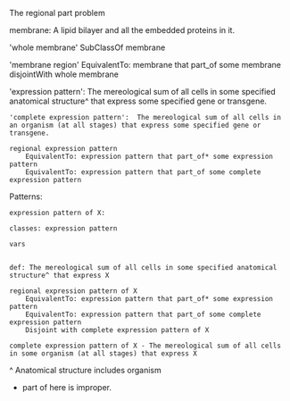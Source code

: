 
The regional part problem

membrane: A lipid bilayer and all the embedded proteins in it.  

'whole membrane'
	SubClassOf membrane


'membrane region'
	EquivalentTo: membrane that part_of some membrane
	disjointWith whole membrane
	
	
'expression pattern': The mereological sum of all cells in some specified anatomical structure^ that express some specified gene or transgene.  

	'complete expression pattern':  The mereological sum of all cells in an organism (at all stages) that express some specified gene or transgene. 

	regional expression pattern
		EquivalentTo: expression pattern that part_of* some expression pattern
		EquivalentTo: expression pattern that part_of some complete expression pattern


Patterns: 


	expression pattern of X: 
	
	classes: expression pattern
	
	vars
	
	
	def: The mereological sum of all cells in some specified anatomical structure^ that express X

	regional expression pattern of X
		EquivalentTo: expression pattern that part_of* some expression pattern
		EquivalentTo: expression pattern that part_of some complete expression pattern
		Disjoint with complete expression pattern of X
	
	complete expression pattern of X - The mereological sum of all cells in some organism (at all stages) that express X
	

^ Anatomical structure includes organism	
* part of here is improper.
	
	